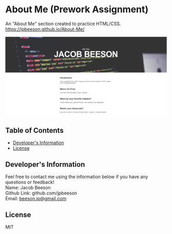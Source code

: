 # About Me (Prework Assignment)
  An "About Me" section created to practice HTML/CSS.
  <br>
  https://jpbeeson.github.io/About-Me/

  ![](img/demo1.png)
  ## Table of Contents
  * [Developer's Information](#devInfo)
  * [License](#license)
  
  ## <a name="devInfo"></a>Developer's Information
  Feel free to contact me using the information below if you have any questions or feedback!
  <br>
  Name: Jacob Beeson
  <br>
  Github Link: github.com/jpbeeson
  <br>
  Email: <beeson.jp@gmail.com>
  
  ## <a name="license"></a>License
  MIT
